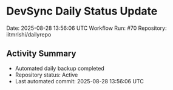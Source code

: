 # DevSync Daily Status Update
Date: 2025-08-28 13:56:06 UTC
Workflow Run: #70
Repository: iitmrishi/dailyrepo

## Activity Summary
- Automated daily backup completed
- Repository status: Active
- Last automated commit: 2025-08-28 13:56:06 UTC

